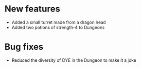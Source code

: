 # New features
* Added a small turret made from a dragon head
* Added two potions of strength-4 to Dungeons
# Bug fixes
* Reduced the diversity of DYE in the Dungeon to make it a joke